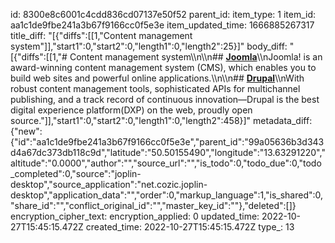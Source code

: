id: 8300e8c6001c4cdd836cd07137e50f52
parent_id: 
item_type: 1
item_id: aa1c1de9fbe241a3b67f9166cc0f5e3e
item_updated_time: 1666885267317
title_diff: "[{\"diffs\":[[1,\"Content management system\"]],\"start1\":0,\"start2\":0,\"length1\":0,\"length2\":25}]"
body_diff: "[{\"diffs\":[[1,\"# Content management system\\\n\\\n## [**Joomla**](https://www.joomla.org/)\\\nJoomla! is an award-winning content management system (CMS), which enables you to build web sites and powerful online applications.\\\n\\\n## [**Drupal**](https://www.drupal.org/)\\\nWith robust content management tools, sophisticated APIs for multichannel publishing, and a track record of continuous innovation—Drupal is the best digital experience platform(DXP) on the web, proudly open source.\"]],\"start1\":0,\"start2\":0,\"length1\":0,\"length2\":458}]"
metadata_diff: {"new":{"id":"aa1c1de9fbe241a3b67f9166cc0f5e3e","parent_id":"99a05636b3d343d4a67dc373db118c9d","latitude":"50.50155490","longitude":"13.63291220","altitude":"0.0000","author":"","source_url":"","is_todo":0,"todo_due":0,"todo_completed":0,"source":"joplin-desktop","source_application":"net.cozic.joplin-desktop","application_data":"","order":0,"markup_language":1,"is_shared":0,"share_id":"","conflict_original_id":"","master_key_id":""},"deleted":[]}
encryption_cipher_text: 
encryption_applied: 0
updated_time: 2022-10-27T15:45:15.472Z
created_time: 2022-10-27T15:45:15.472Z
type_: 13